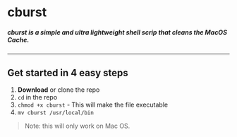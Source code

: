 # cburst



##### cburst is a simple and ultra lightweight shell scrip that cleans the MacOS Cache.

_______________

## Get started in 4 easy steps

1. **Download** or clone the repo
2. ```cd``` in  the repo
3. ```chmod +x cburst``` - This will make the file executable
4. ```mv cburst /usr/local/bin ```

> Note: this will only work on Mac OS.
